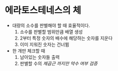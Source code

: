 # 에라토스테네스의 체
- 대량의 소수를 판별해야 할 때 효율적이다.
	1. 소수를 판별할 범위만큼 배열 생성
	2. 2부터 특정 숫자의 배수에 해당하는 숫자를 지운다
	3. 이미 지워진 숫자는 건너뜀
- 한 개만 체크할 때
	1. 남아있는 숫자들 출력
	2. 판별할 수의 *제곱근 까지만 약수 여부 검증*
